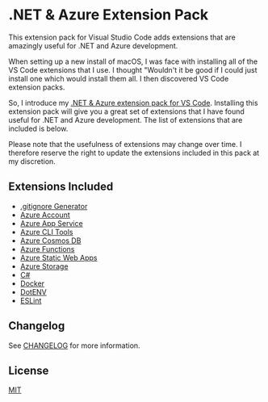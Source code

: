 # .NET & Azure Extension Pack
This extension pack for Visual Studio Code adds extensions that are amazingly useful for .NET and Azure development.

When setting up a new install of macOS, I was face with installing all of the VS Code extensions that I use. I thought "Wouldn't it be good if I could just install one which would install them all. I then discovered VS Code extension packs.

So, I introduce my [.NET & Azure extension pack for VS Code](https://marketplace.visualstudio.com/items?itemName=stuartleaver.dotnet-azure-extensionpack). Installing this extension pack will give you a great set of extensions that I have found useful for .NET and Azure development. The list of extensions that are included is below.

Please note that the usefulness of extensions may change over time. I therefore reserve the right to update the extensions included in this pack at my discretion.

## Extensions Included
* [.gitignore Generator](https://marketplace.visualstudio.com/items?itemName=piotrpalarz.vscode-gitignore-generator)
* [Azure Account](https://marketplace.visualstudio.com/items?itemName=ms-vscode.azure-account)
* [Azure App Service](https://marketplace.visualstudio.com/items?itemName=ms-azuretools.vscode-azureappservice)
* [Azure CLI Tools](https://marketplace.visualstudio.com/items?itemName=ms-vscode.azurecli)
* [Azure Cosmos DB](https://marketplace.visualstudio.com/items?itemName=ms-azuretools.vscode-cosmosdb)
* [Azure Functions](https://marketplace.visualstudio.com/items?itemName=ms-azuretools.vscode-azurefunctions)
* [Azure Static Web Apps](https://marketplace.visualstudio.com/items?itemName=ms-azuretools.vscode-azurestaticwebapps)
* [Azure Storage](https://marketplace.visualstudio.com/items?itemName=ms-azuretools.vscode-azurestorage)
* [C#](https://marketplace.visualstudio.com/items?itemName=ms-dotnettools.csharp)
* [Docker](https://marketplace.visualstudio.com/items?itemName=ms-azuretools.vscode-docker)
* [DotENV](https://marketplace.visualstudio.com/items?itemName=mikestead.dotenv)
* [ESLint](https://marketplace.visualstudio.com/items?itemName=dbaeumer.vscode-eslint)

## Changelog
See [CHANGELOG](CHANGELOG.md) for more information.

## License
[MIT](LICENSE)
